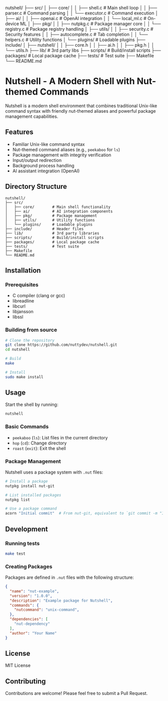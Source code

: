 nutshell/
├── src/
│   ├── core/
│   │   ├── shell.c          # Main shell loop
│   │   ├── parser.c         # Command parsing
│   │   └── executor.c       # Command execution
│   ├── ai/
│   │   ├── openai.c         # OpenAI integration
│   │   └── local_ml.c       # On-device ML
│   ├── pkg/
│   │   ├── nutpkg.c         # Package manager core
│   │   └── registry.c       # Package registry handling
│   ├── utils/
│   │   ├── security.c       # Security features
│   │   ├── autocomplete.c   # Tab completion
│   │   └── helpers.c        # Utility functions
│   └── plugins/             # Loadable plugins
├── include/
│   ├── nutshell/
│   │   ├── core.h
│   │   ├── ai.h
│   │   ├── pkg.h
│   │   └── utils.h
├── lib/                     # 3rd party libs
├── scripts/                 # Build/install scripts
├── packages/                # Local package cache
├── tests/                   # Test suite
├── Makefile
└── README.md

# Nutshell - A Modern Shell with Nut-themed Commands

Nutshell is a modern shell environment that combines traditional Unix-like command syntax with friendly nut-themed aliases and powerful package management capabilities.

## Features

- Familiar Unix-like command syntax
- Nut-themed command aliases (e.g., `peekaboo` for `ls`)
- Package management with integrity verification
- Input/output redirection
- Background process handling
- AI assistant integration (OpenAI)

## Directory Structure

```
nutshell/
├── src/
│   ├── core/        # Main shell functionality
│   ├── ai/          # AI integration components
│   ├── pkg/         # Package management
│   ├── utils/       # Utility functions
│   └── plugins/     # Loadable plugins
├── include/         # Header files
├── lib/             # 3rd party libraries
├── scripts/         # Build/install scripts
├── packages/        # Local package cache
├── tests/           # Test suite
├── Makefile
└── README.md
```

## Installation

### Prerequisites

- C compiler (clang or gcc)
- libreadline
- libcurl
- libjansson
- libssl

### Building from source

```bash
# Clone the repository
git clone https://github.com/nuttydev/nutshell.git
cd nutshell

# Build
make

# Install
sudo make install
```

## Usage

Start the shell by running:

```bash
nutshell
```

### Basic Commands

- `peekaboo` (`ls`): List files in the current directory
- `hop` (`cd`): Change directory
- `roast` (`exit`): Exit the shell

### Package Management

Nutshell uses a package system with `.nut` files:

```bash
# Install a package
nutpkg install nut-git

# List installed packages
nutpkg list

# Use a package command
acorn "Initial commit"  # From nut-git, equivalent to `git commit -m "Initial commit"`
```

## Development

### Running tests

```bash
make test
```

### Creating Packages

Packages are defined in `.nut` files with the following structure:

```json
{
  "name": "nut-example",
  "version": "1.0.0",
  "description": "Example package for Nutshell",
  "commands": {
    "nutcommand": "unix-command",
  },
  "dependencies": [
    "nut-dependency"
  ],
  "author": "Your Name"
}
```

## License

MIT License

## Contributing

Contributions are welcome! Please feel free to submit a Pull Request.